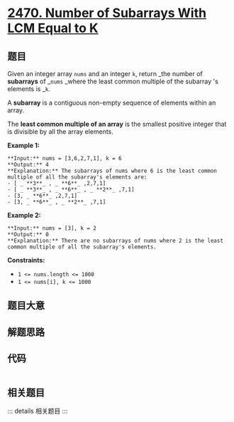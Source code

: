 # [2470. Number of Subarrays With LCM Equal to K](https://leetcode.com/problems/number-of-subarrays-with-lcm-equal-to-k)

## 题目

Given an integer array `nums` and an integer `k`, return _the number of
**subarrays** of _`nums` _where the least common multiple of the subarray 's
elements is _`k`.

A **subarray** is a contiguous non-empty sequence of elements within an array.

The **least common multiple of an array** is the smallest positive integer
that is divisible by all the array elements.



**Example 1:**

    
    
    **Input:** nums = [3,6,2,7,1], k = 6
    **Output:** 4
    **Explanation:** The subarrays of nums where 6 is the least common multiple of all the subarray's elements are:
    - [ _ **3**_ , _ **6**_ ,2,7,1]
    - [ _ **3**_ , _ **6**_ , _ **2**_ ,7,1]
    - [3, _ **6**_ ,2,7,1]
    - [3, _ **6**_ , _ **2**_ ,7,1]
    

**Example 2:**

    
    
    **Input:** nums = [3], k = 2
    **Output:** 0
    **Explanation:** There are no subarrays of nums where 2 is the least common multiple of all the subarray's elements.
    



**Constraints:**

  * `1 <= nums.length <= 1000`
  * `1 <= nums[i], k <= 1000`


## 题目大意

## 解题思路

## 代码

```javascript

```

## 相关题目

::: details 相关题目
:::
